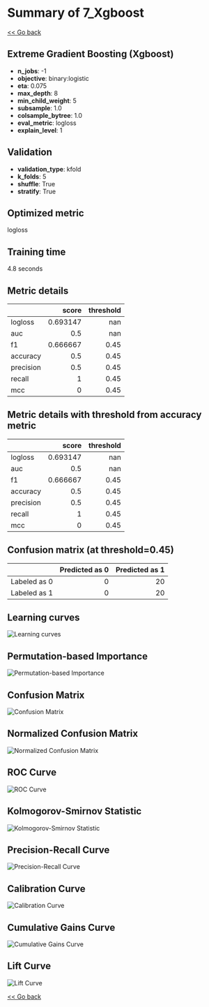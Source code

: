 # Summary of 7_Xgboost

[<< Go back](../README.md)


## Extreme Gradient Boosting (Xgboost)
- **n_jobs**: -1
- **objective**: binary:logistic
- **eta**: 0.075
- **max_depth**: 8
- **min_child_weight**: 5
- **subsample**: 1.0
- **colsample_bytree**: 1.0
- **eval_metric**: logloss
- **explain_level**: 1

## Validation
 - **validation_type**: kfold
 - **k_folds**: 5
 - **shuffle**: True
 - **stratify**: True

## Optimized metric
logloss

## Training time

4.8 seconds

## Metric details
|           |    score |   threshold |
|:----------|---------:|------------:|
| logloss   | 0.693147 |      nan    |
| auc       | 0.5      |      nan    |
| f1        | 0.666667 |        0.45 |
| accuracy  | 0.5      |        0.45 |
| precision | 0.5      |        0.45 |
| recall    | 1        |        0.45 |
| mcc       | 0        |        0.45 |


## Metric details with threshold from accuracy metric
|           |    score |   threshold |
|:----------|---------:|------------:|
| logloss   | 0.693147 |      nan    |
| auc       | 0.5      |      nan    |
| f1        | 0.666667 |        0.45 |
| accuracy  | 0.5      |        0.45 |
| precision | 0.5      |        0.45 |
| recall    | 1        |        0.45 |
| mcc       | 0        |        0.45 |


## Confusion matrix (at threshold=0.45)
|              |   Predicted as 0 |   Predicted as 1 |
|:-------------|-----------------:|-----------------:|
| Labeled as 0 |                0 |               20 |
| Labeled as 1 |                0 |               20 |

## Learning curves
![Learning curves](learning_curves.png)

## Permutation-based Importance
![Permutation-based Importance](permutation_importance.png)
## Confusion Matrix

![Confusion Matrix](confusion_matrix.png)


## Normalized Confusion Matrix

![Normalized Confusion Matrix](confusion_matrix_normalized.png)


## ROC Curve

![ROC Curve](roc_curve.png)


## Kolmogorov-Smirnov Statistic

![Kolmogorov-Smirnov Statistic](ks_statistic.png)


## Precision-Recall Curve

![Precision-Recall Curve](precision_recall_curve.png)


## Calibration Curve

![Calibration Curve](calibration_curve_curve.png)


## Cumulative Gains Curve

![Cumulative Gains Curve](cumulative_gains_curve.png)


## Lift Curve

![Lift Curve](lift_curve.png)



[<< Go back](../README.md)
